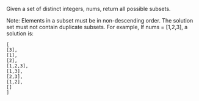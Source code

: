 Given a set of distinct integers, nums, return all possible subsets.

Note:
Elements in a subset must be in non-descending order.
The solution set must not contain duplicate subsets.
For example,
    If nums = [1,2,3], a solution is:

    [
    [3],
    [1],
    [2],
    [1,2,3],
    [1,3],
    [2,3],
    [1,2],
    []
    ]
